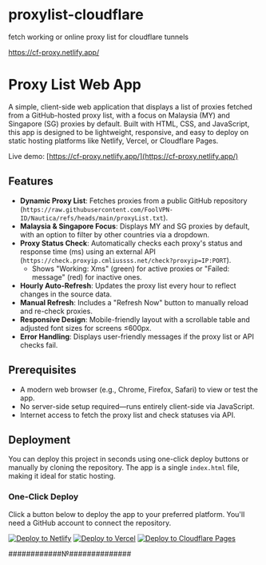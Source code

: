 # proxylist-cloudflare
fetch working or online proxy list for cloudflare tunnels

https://cf-proxy.netlify.app/

# Proxy List Web App

A simple, client-side web application that displays a list of proxies fetched from a GitHub-hosted proxy list, with a focus on Malaysia (MY) and Singapore (SG) proxies by default. Built with HTML, CSS, and JavaScript, this app is designed to be lightweight, responsive, and easy to deploy on static hosting platforms like Netlify, Vercel, or Cloudflare Pages.

Live demo: [https://cf-proxy.netlify.app/](https://cf-proxy.netlify.app/)

## Features

- **Dynamic Proxy List**: Fetches proxies from a public GitHub repository (`https://raw.githubusercontent.com/FoolVPN-ID/Nautica/refs/heads/main/proxyList.txt`).
- **Malaysia & Singapore Focus**: Displays MY and SG proxies by default, with an option to filter by other countries via a dropdown.
- **Proxy Status Check**: Automatically checks each proxy's status and response time (ms) using an external API (`https://check.proxyip.cmliussss.net/check?proxyip=IP:PORT`).
  - Shows "Working: Xms" (green) for active proxies or "Failed: message" (red) for inactive ones.
- **Hourly Auto-Refresh**: Updates the proxy list every hour to reflect changes in the source data.
- **Manual Refresh**: Includes a "Refresh Now" button to manually reload and re-check proxies.
- **Responsive Design**: Mobile-friendly layout with a scrollable table and adjusted font sizes for screens ≤600px.
- **Error Handling**: Displays user-friendly messages if the proxy list or API checks fail.

## Prerequisites

- A modern web browser (e.g., Chrome, Firefox, Safari) to view or test the app.
- No server-side setup required—runs entirely client-side via JavaScript.
- Internet access to fetch the proxy list and check statuses via API.

## Deployment

You can deploy this project in seconds using one-click deploy buttons or manually by cloning the repository. The app is a single `index.html` file, making it ideal for static hosting.

### One-Click Deploy

Click a button below to deploy the app to your preferred platform. You'll need a GitHub account to connect the repository.

[![Deploy to Netlify](https://www.netlify.com/img/deploy/button.svg)](https://app.netlify.com/start/deploy?repository=https://github.com/Durgaa17/proxylist-cloudflare)
[![Deploy to Vercel](https://vercel.com/button)](https://vercel.com/new/clone?repository-url=https://github.com/Durgaa17/proxylist-cloudflare)
[![Deploy to Cloudflare Pages](https://deploy.workers.cloudflare.com/button)](https://dash.cloudflare.com/?to=/:account/pages/new/provider/github?repository=https://github.com/Durgaa17/proxylist-cloudflare)

############№##############
